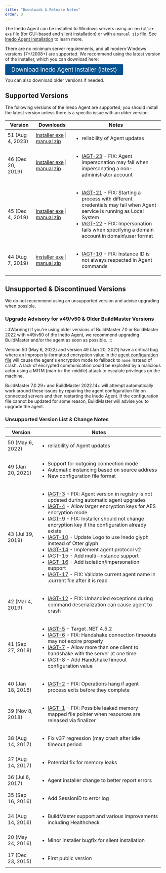 ```yaml
---
title: "Downloads & Release Notes"
order: 3
---
```


The Inedo Agent can be installed to Windows servers using an `installer exe` file (for GUI-based and silent installation) or with a `manual zip` file. See [Inedo Agent Installation](/docs/inedo-agent/inedoagent-installation-installation-guide) to learn more.

There are no minimum server requirements, and all modern Windows versions (7+/2008+) are supported. We recommend using the latest version of the installer, which you can download here:

<a href="http://cdn.inedo.com/downloads/inedo-agent/InedoAgentSetup.exe" style=" background:#025291;color:#ffffff;padding: 6px 20px;  border-radius: 3px;font-size: 14pt;text-decoration:none">Download Inedo Agent Installer (latest)</a>

You can also download older versions if needed.

## Supported Versions
The following versions of the Inedo Agent are supported; you should install the latest version unless there is a specific issue with an older version.

| Version           | Downloads          | Notes
| ----------------- | ------------------ |------
| 51 (Aug 4, 2023) | [installer exe](http://cdn.inedo.com/downloads/inedo-agent/InedoAgentSetup.51.exe) &#124; [manual zip](http://cdn.inedo.com/downloads/inedo-agent/InedoAgent.51.zip) | <ul><li>reliability of Agent updates</li></ul>
| 46 (Dec 20, 2019) | [installer exe](http://cdn.inedo.com/downloads/inedo-agent/InedoAgentSetup.46.exe) &#124; [manual zip](http://cdn.inedo.com/downloads/inedo-agent/InedoAgent.46.zip) | <ul><li>[IAGT-23](https://inedo.myjetbrains.com/youtrack/issue/IAGT-23) - FIX: Agent impersonation may fail when impersonating a non-administrator account</li></ul>
| 45 (Dec 4,  2019) | [installer exe](http://cdn.inedo.com/downloads/inedo-agent/InedoAgentSetup.45.exe) &#124; [manual zip](http://cdn.inedo.com/downloads/inedo-agent/InedoAgent.45.zip) | <ul><li>[IAGT-21](https://inedo.myjetbrains.com/youtrack/issue/IAGT-21) - FIX: Starting a process with different credentials may fail when Agent service is running as Local System</li><li>[IAGT-22](https://inedo.myjetbrains.com/youtrack/issue/IAGT-22) - FIX: Impersonation fails when specifying a domain account in domain\user format</li></ul>
| 44 (Aug 7,  2019) | [installer exe](http://cdn.inedo.com/downloads/inedo-agent/InedoAgentSetup.44.exe) &#124; [manual zip](http://cdn.inedo.com/downloads/inedo-agent/InedoAgent.44.zip) | <ul><li>[IAGT-10](https://inedo.myjetbrains.com/youtrack/issue/IAGT-18) - FIX: Instance ID is not always respected in Agent commands</li></ul>

## Unsupported & Discontinued Versions
We do not recommend using an unsupported version and advise upgrading when possible.

### Upgrade Advisory for v49/v50 & Older BuildMaster Versions<a name="upgrade-advisory"></a>
:::(Warning)
If you're using older versions of BuildMaster 7.0 or BuildMaster 2022 with v49/v50 of the Inedo Agent, we recommend upgrading BuildMaster and/or the agent as soon as possible.
:::

Version 50 (May 6,  2022) and version 49 (Jan 20, 2021) have a critical bug where an improperly-formatted encryption value in the [agent configuration file](/docs/inedo-agent/maintenance-configuration/inedoagent-configuration-configuration-file) will cause the agent's encryption mode to fallback to `none` instead of crash. A lack of encrypted communication could be exploited by a malicious actor using a MITM (man-in-the-middle) attack to escalate privileges on the machine.

BuildMaster 7.0.29+ and BuildMaster 2022.14+ will attempt automatically work around these issues by repairing the agent configuration file on connected servers and then restarting the Inedo Agent. If the configuration file cannot be updated for some reason, BuildMaster will advise you to upgrade the agent.

### Unsupported Version List & Change Notes

| Version           |  Notes
| ----------------- |------
| 50 (May 6,  2022) |<ul><li>reliability of Agent updates</li></ul>
| 49 (Jan 20, 2021) | <ul><li>Support for outgoing connection mode</li><li>Automatic instancing based on source address</li><li>New configuration file format</li></ul>
| 43 (Jul 19, 2019) | <ul><li>[IAGT-3](https://inedo.myjetbrains.com/youtrack/issue/IAGT-3) - FIX: Agent version in registry is not updated during automatic agent upgrades</li><li>[IAGT-4](https://inedo.myjetbrains.com/youtrack/issue/IAGT-4) - Allow larger encryption keys for AES encryption mode</li><li>[IAGT-9](https://inedo.myjetbrains.com/youtrack/issue/IAGT-9) - FIX: Installer should not change encryption key if the configuration already exists</li><li>[IAGT-10](https://inedo.myjetbrains.com/youtrack/issue/IAGT-10) - Update Logo to use Inedo glyph instead of Otter glyph</li><li>[IAGT-14](https://inedo.myjetbrains.com/youtrack/issue/IAGT-14) - Implement agent protocol v2</li><li>[IAGT-15](https://inedo.myjetbrains.com/youtrack/issue/IAGT-15) - Add multi-instance support</li><li>[IAGT-16](https://inedo.myjetbrains.com/youtrack/issue/IAGT-16) - Add isolation/impersonation support</li><li>[IAGT-17](https://inedo.myjetbrains.com/youtrack/issue/IAGT-17) - FIX: Validate current agent name in .current file after it is read</li></ul>
| 42 (Mar 4,  2019) | <ul><li>[IAGT-12](https://inedo.myjetbrains.com/youtrack/issue/IAGT-12) - FIX: Unhandled exceptions during command deserialization can cause agent to crash</li></ul>
| 41 (Sep 27, 2018) | <ul><li>[IAGT-5](https://inedo.myjetbrains.com/youtrack/issue/IAGT-5) - Target .NET 4.5.2</li><li>[IAGT-6](https://inedo.myjetbrains.com/youtrack/issue/IAGT-6) - FIX: Handshake connection timeouts may not expire properly</li><li>[IAGT-7](https://inedo.myjetbrains.com/youtrack/issue/IAGT-7) - Allow more than one client to handshake with the server at one time</li><li>[IAGT-8](https://inedo.myjetbrains.com/youtrack/issue/IAGT-8) - Add HandshakeTimeout configuration value</li></ul>
| 40 (Jan 18, 2018) | <ul><li>[IAGT-2](https://inedo.myjetbrains.com/youtrack/issue/IAGT-2) - FIX: Operations hang if agent process exits before they complete</li></ul>
| 39 (Nov 8,  2018) | <ul><li>[IAGT-1](https://inedo.myjetbrains.com/youtrack/issue/IAGT-1) - FIX: Possible leaked memory mapped file pointer when resources are released via finalizer</li></ul>
| 38 (Aug 14, 2017) | <ul><li>Fix v37 regression (may crash after idle timeout period</li></ul>
| 37 (Aug 14, 2017) | <ul><li>Potential fix for memory leaks</li></ul>
| 36 (Jul 6,  2017) | <ul><li>Agent installer change to better report errors</li></ul>
| 35 (Sep 16, 2016) | <ul><li>Add SessionID to error log</li></ul>
| 34 (Aug 14, 2016) | <ul><li>BuildMaster support and various improvements including Healthcheck</li></ul>
| 20 (May 24, 2016) | <ul><li>Minor installer bugfix for silent installation</li></ul>
| 17 (Dec 23, 2015) | <ul><li>First public version</li></ul>
